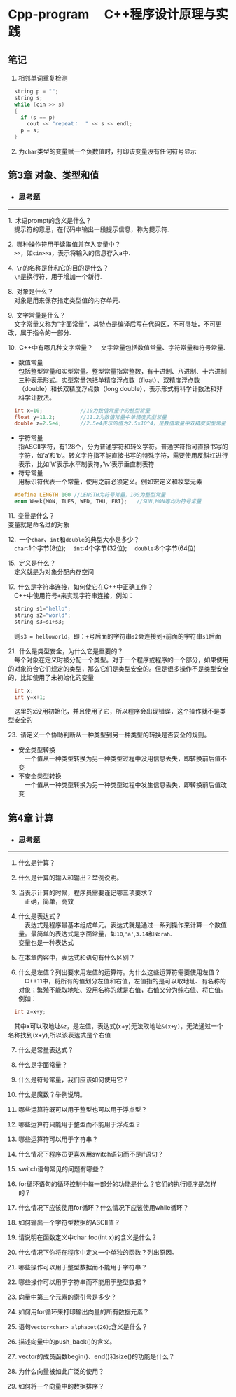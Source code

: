 # Cpp-program &emsp;C++程序设计原理与实践

## 笔记    

1. 相邻单词重复检测  

```cpp
  string p = "";
  string s;
  while (cin >> s)
  {
    if (s == p)
      cout << "repeat：  " << s << endl;
    p = s;
  }
```

2. 为`char`类型的变量赋一个负数值时，打印该变量没有任何符号显示

 ## 第3章 对象、类型和值

* ### 思考题
 ---

1.&ensp;术语prompt的含义是什么？  
&emsp;提示符的意思，在代码中输出一段提示信息，称为提示符.

2.&ensp;哪种操作符用于读取值并存入变量中？  
&emsp;`>>`，如`cin>>a`，表示将输入的信息存入a中.

4.&ensp;`\n`的名称是什和它的目的是什么？   
&emsp;`\n`是换行符，用于增加一个新行.

8.&ensp;对象是什么？  
&emsp;对象是用来保存指定类型值的内存单元.

9.&ensp;文字常量是什么？  
&emsp;文字常量又称为“字面常量”，其特点是编译后写在代码区，不可寻址，不可更改，属于指令的一部分.

10.&ensp;C++中有哪几种文字常量？
&emsp;文字常量包括数值常量、字符常量和符号常量.  
* 数值常量  
包括整型常量和实型常量。整型常量指常整数，有十进制、八进制、十六进制三种表示形式。实型常量包括单精度浮点数（float）、双精度浮点数（double）和长双精度浮点数（long double），表示形式有科学计数法和非科学计数法。  

```cpp
  int x=10;            //10为数值常量中的整型常量  
  float y=11.2;        //11.2为数值常量中单精度实型常量
  double z=2.5e4;      //2.5e4表示的值为2.5×10^4，是数值常量中双精度实型常量
```
* 字符常量  
指ASCII字符，有128个，分为普通字符和转义字符。普通字符指可直接书写的字符，如’a’和’b’。转义字符指不能直接书写的特殊字符，需要使用反斜杠进行表示，比如’\t’表示水平制表符，’\v’表示垂直制表符  
* 符号常量  
用标识符代表一个常量，使用之前必须定义。例如宏定义和枚举元素  
```cpp
  #define LENGTH 100 //LENGTH为符号常量，100为整型常量
  enum Week{MON, TUES, WED, THU, FRI};   //SUN,MON等均为符号常量
```

11.&ensp;变量是什么？  
变量就是命名过的对象

12.&ensp;一个`char`、`int`和`double`的典型大小是多少？  
&emsp;`char`:1个字节(8位);
&emsp;`int`:4个字节(32位);
&emsp;`double`:8个字节(64位)

15.&ensp;定义是什么？  
&emsp;定义就是为对象分配内存空间

17.&ensp;什么是字符串连接，如何使它在C++中正确工作？  
&emsp;C++中使用符号`+`来实现字符串连接，例如：  
```cpp
  string s1="hello";
  string s2="world";
  string s3=s1+s3;
```
&emsp;则`s3 = helloworld`，即：`+`号后面的字符串`s2`会连接到`+`前面的字符串`s1`后面

21.&ensp;什么是类型安全，为什么它是重要的？  
&emsp;每个对象在定义时被分配一个类型。对于一个程序或程序的一个部分，如果使用的对象符合它们规定的类型，那么它们是类型安全的。但是很多操作不是类型安全的，比如使用了未初始化的变量
```cpp  
  int x;
  int y=x+1;
```
&emsp;这里的x没用初始化，并且使用了它，所以程序会出现错误，这个操作就不是类型安全的

23.&ensp;请定义一个协助判断从一种类型到另一种类型的转换是否安全的规则。
* 安全类型转换  
&emsp;一个值从一种类型转换为另一种类型过程中没用信息丢失，即转换前后值不变
* 不安全类型转换  
&emsp;一个值从一种类型转换为另一种类型过程中发生信息丢失，即转换前后值改变


 ## 第4章 计算

* ### 思考题
 ---
1. 什么是计算？    


2. 什么是计算的输入和输出？举例说明。  

3. 当表示计算的时候，程序员需要谨记哪三项要求？    
&emsp;正确，简单，高效

4. 什么是表达式？  
&emsp;表达式是程序最基本组成单元。表达式就是通过一系列操作来计算一个数值量。最简单的表达式是字面常量，如`10`,`'a'`,`3.14`和`Norah`.  
变量也是一种表达式

5. 在本章内容中，表达式和语句有什么区别？  

6. 什么是左值？列出要求用左值的运算符。为什么这些运算符需要使用左值？  
&emsp;C++11中，将所有的值划分左值和右值，左值指的是可以取地址、有名称的对象；繁殖不能取地址、没用名称的就是右值，右值又分为纯右值、将亡值。例如：  
```cpp
  int z=x+y;
```
&emsp;其中x可以取地址`&z`，是左值，表达式(x+y)无法取地址`&(x+y)`，无法通过一个名称找到(x+y),所以该表达式是个右值

7. 什么是常量表达式？

8. 什么是字面常量？

9. 什么是符号常量，我们应该如何使用它？

10. 什么是魔数？举例说明。

11. 哪些运算符既可以用于整型也可以用于浮点型？

12. 哪些运算符只能用于整型而不能用于浮点型？

13. 哪些运算符可以用于字符串？

14. 什么情况下程序员更喜欢用switch语句而不是if语句？

15. switch语句常见的问题有哪些？

16. for循环语句的循环控制中每一部分的功能是什么？它们的执行顺序是怎样的？

17. 什么情况下应该使用for循环？什么情况下应该使用while循环？

18. 如何输出一个字符型数据的ASCII值？

19. 请说明在函数定义中char foo(int x)的含义是什么？

20. 什么情况下你将在程序中定义一个单独的函数？列出原因。

21. 哪些操作可以用于整型数据而不能用于字符串？

22. 哪些操作可以用于字符串而不能用于整型数据？

23. 向量中第三个元素的索引号是多少？

24. 如何用for循环来打印输出向量的所有数据元素？

25. 语句`vector<char> alphabet(26)`;含义是什么？

26. 描述向量中的push_back()的含义。

27. vector的成员函数begin()、end()和size()的功能是什么？

28. 为什么向量被如此广泛的使用？

29. 如何将一个向量中的数据排序？

